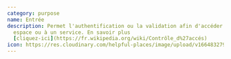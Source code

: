 ```yaml
---
category: purpose
name: Entrée
description: Permet l'authentification ou la validation afin d'accéder à un
  espace ou à un service. En savoir plus
  [cliquez-ici](https://fr.wikipedia.org/wiki/Contrôle_d%27accés)
icon: https://res.cloudinary.com/helpful-places/image/upload/v1664832795/dtpr-icons/purpose/entry_ykr8r0.svg
---
```

